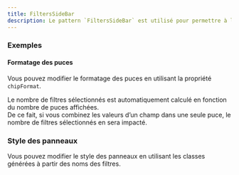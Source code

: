 ```yaml
---
title: FiltersSideBar
description: Le pattern `FiltersSideBar` est utilisé pour permettre à l’utilisateur de sélectionner des filtres dans un panel dédié.
---
```


<doc-tabs>

<doc-tab-item label="Utilisation">

<doc-example file="filters-side-bar/usage"></doc-example>

### Exemples

#### Formatage des puces

Vous pouvez modifier le formatage des puces en utilisant la propriété `chipFormat`.

<doc-alert type="info">

Le nombre de filtres sélectionnés est automatiquement calculé en fonction du nombre de puces affichées.<br>
De ce fait, si vous combinez les valeurs d’un champ dans une seule puce, le nombre de filtres sélectionnés en sera impacté.

</doc-alert>

<doc-example file="filters-side-bar/chip-format"></doc-example>

</doc-tab-item>

<doc-tab-item label="API">
<doc-api name="filters-side-bar"></doc-api>
</doc-tab-item>

<doc-tab-item label="Personnalisation">

### Style des panneaux

Vous pouvez modifier le style des panneaux en utilisant les classes générées à partir des noms des filtres.

<doc-example file="filters-side-bar/custom-style"></doc-example>

</doc-tab-item>

</doc-tabs>
